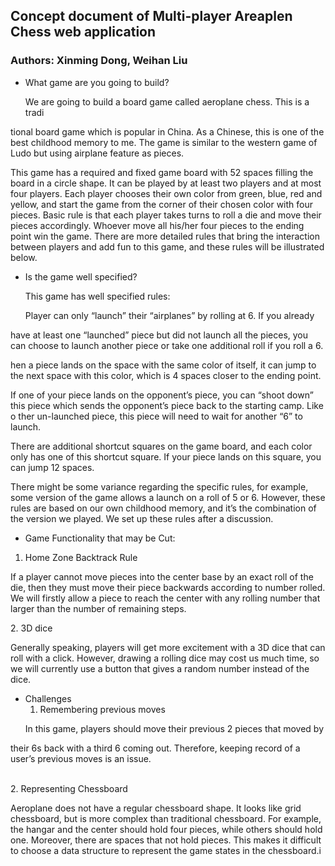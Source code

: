 ## Concept document of Multi-player Areaplen Chess web application
### Authors: Xinming Dong, Weihan Liu

- What game are you going to build?
  <p>
  We are going to build a board game called aeroplane chess. This is a tradi
tional board game which is popular in China. As a Chinese, this is one 
of the best childhood memory to me. The game is similar to the western game of 
Ludo but using airplane feature as pieces.
  </p> 
  <p>This game has a required and fixed game board with 52 spaces filling the 
board in a circle shape. It can be played by at least two players and at most 
four players. Each player chooses their own color from green, blue, red and 
yellow, and start the game from the corner of their chosen color with four 
pieces. Basic rule is that each player takes turns to roll a die and move their 
pieces accordingly. Whoever move all his/her four pieces to the ending point 
win the game. There are more detailed rules that bring the interaction between 
players and add fun to this game, and these rules will be illustrated below.
  </p> 

- Is the game well specified?
  <p>This game has well specified rules:</p>
  <p>Player can only “launch” their “airplanes” by rolling at 6. If you already 
have at least one “launched” piece but did not launch all the pieces, you can 
choose to launch another piece or take one additional roll if you roll a 6.</p> 
  <p>hen a piece lands on the space with the same color of itself, it can jump 
to the next space with this color, which is 4 spaces closer to the ending point.
  </p> 
  <p>
  If one of your piece lands on the opponent’s piece, you can “shoot down” 
this piece which sends the opponent’s piece back to the starting camp. Like o
ther un-launched piece, this piece will need to wait for another “6” to launch.
  </p>
  <p> 
  There are additional shortcut squares on the game board, and each color only 
has one of this shortcut square. If your piece lands on this square, you can 
jump 12 spaces. </p>
  <p>
  There might be some variance regarding the specific rules, for example, some 
version of the game allows a launch on a roll of 5 or 6. However, these rules 
are based on our own childhood memory, and it’s the combination of the version 
we played. We set up these rules after a discussion.</p>

- Game Functionality that may be Cut:
 1. Home Zone Backtrack Rule
  <p>If a player cannot move pieces into the center base by an exact roll of 
the die, then they must move their piece backwards according to number rolled. 
We will firstly allow a piece to reach the center with any rolling number that 
larger than the number of remaining steps.</p>
  2. 3D dice
  <p>Generally speaking, players will get more excitement with a 3D dice that 
can roll with a click. However, drawing a rolling dice may cost us much time, 
so we will currently use a button that gives a random number instead of the 
dice.</p>

- Challenges
  1. Remembering previous moves
  <p>In this game, players should move their previous 2 pieces that moved by 
their 6s back with a third 6 coming out. Therefore, keeping record of a user’s 
previous moves is an issue.</p>  
  2. Representing Chessboard
  <p>Aeroplane does not have a regular chessboard shape. It looks like grid 
chessboard, but is more complex than traditional chessboard. For example, the 
hangar and the center should hold four pieces, while others should hold one. 
Moreover, there are spaces that not hold pieces. This makes it difficult to 
choose a data structure to represent the game states in the chessboard.i</p>
